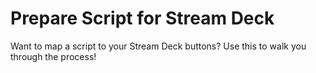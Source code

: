 <meta path="kit/stream-deck">
      
# Prepare Script for Stream Deck

Want to map a script to your Stream Deck buttons? Use this to walk you through the process!
